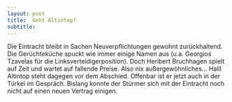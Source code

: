 ```yaml
---
layout: post
title:  Geht Altintop?
subtitle:  
---
```


Die Eintracht bleibt in Sachen Neuverpflichtungen gewohnt zurückhaltend. Die Gerüchteküche spuckt wie immer einige Namen aus (u.a. Georgios Tzavelas für die Linksverteidigerposition). Doch Heribert Bruchhagen spielt auf Zeit und wartet auf fallende Preise. Also nix außergewöhnliches... Halil Altintop steht dagegen vor dem Abschied. Offenbar ist er jetzt auch in der Türkei im Gespräch. Bislang konnte der Stürmer sich mit der Eintracht noch nicht auf einen neuen Vertrag einigen.


